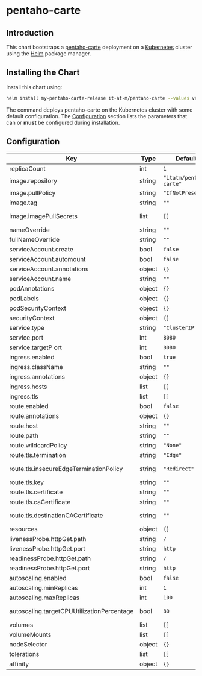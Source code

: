 # pentaho-carte

## Introduction

This chart bootstraps a [pentaho-carte](https://github.com/it-at-m/pentaho-carte) deployment on a [Kubernetes](http://kubernetes.io) cluster using the [Helm](https://helm.sh) package manager.

## Installing the Chart

Install this chart using:

```bash
helm install my-pentaho-carte-release it-at-m/pentaho-carte --values values.yaml
```

The command deploys pentaho-carte on the Kubernetes cluster with some default configuration. The [Configuration](#configuration) section lists the parameters that can or **must** be configured during installation.

## Configuration

| Key                                        | Type   | Default                 | Description                             |
|--------------------------------------------|--------|-------------------------|-----------------------------------------|
| replicaCount                               | int    | `1`                     | Number of replicas                      |
| image.repository                           | string | `"itatm/pentaho-carte"` | Image to use for deploying              |
| image.pullPolicy                           | string | `"IfNotPresent"`        | Image pull policy                       |
| image.tag                                  | string | `""`                    | Image tag                               |
| image.imagePullSecrets                     | list   | `[]`                    | Image pull secrets specification        |
| nameOverride                               | string | `""`                    | Override chart name                     |
| fullNameOverride                           | string | `""`                    | Override fullname                       |
| serviceAccount.create                      | bool   | `false`                 | Create service account                  |
| serviceAccount.automount                   | bool   | `false`                 | Mount Service account                   |
| serviceAccount.annotations                 | object | `{}`                    | Service account annotations             |
| serviceAccount.name                        | string | `""`                    | Service account name                    |
| podAnnotations                             | object | `{}`                    | Pod annotations                         |
| podLabels                                  | object | `{}`                    | Pod Labels                              |
| podSecurityContext                         | object | `{}`                    | Pod Security Context                    |
| securityContext                            | object | `{}`                    | Security Context                        |
| service.type                               | string | `"ClusterIP"`           | Service type                            |
| service.port                               | int    | `8080`                  | Service port                            |
| service.targetP ort                        | int    | `8080`                  | Service target port                     |
| ingress.enabled                            | bool   | `true`                  | Enable ingress                          |
| ingress.className                          | string | `""`                    |                                         |
| ingress.annotations                        | object | `{}`                    |                                         |
| ingress.hosts                              | list   | `[]`                    |                                         |
| ingress.tls                                | list   | `[]`                    |                                         |
| route.enabled                              | bool   | `false`                 | Create OpenShift route                  |
| route.annotations                          | object | `{}`                    | Route annotations                       |
| route.host                                 | string | `""`                    | Route host                              |
| route.path                                 | string | `""`                    | Route path                              |
| route.wildcardPolicy                       | string | `"None"`                | Route wildcard policy                   |
| route.tls.termination                      | string | `"Edge"`                | Route tsl termination                   |
| route.tls.insecureEdgeTerminationPolicy    | string | `"Redirect"`            | Route tls insecureEdgeTerminationPolicy |
| route.tls.key                              | string | `""`                    | Route tls key                           |
| route.tls.certificate                      | string | `""`                    | Route tls certificate                   |
| route.tls.caCertificate                    | string | `""`                    | Route tls ca certificate                |
| route.tls.destinationCACertificate         | string | `""`                    | Route tls destination ca certificate    |
| resources                                  | object | `{}`                    | Pod resources                           |
| livenessProbe.httpGet.path                 | string | `/`                     | Path to use for liveness probe          |
| livenessProbe.httpGet.port                 | string | `http`                  | Port to use for liveness probe          |
| readinessProbe.httpGet.path                | string | `/`                     | Path to use for readiness probe         |
| readinessProbe.httpGet.port                | string | `http`                  | Path to use for readiness probe         |
| autoscaling.enabled                        | bool   | `false`                 | Enable autoscaling                      |
| autoscaling.minReplicas                    | int    | `1`                     | Minimal replicas                        |
| autoscaling.maxReplicas                    | int    | `100`                   | Maximal replicas                        |
| autoscaling.targetCPUUtilizationPercentage | bool   | `80`                    | CPU Utilization to use for autoscaling  |
| volumes                                    | list   | `[]`                    | Additional Volumes                      |
| volumeMounts                               | list   | `[]`                    | Additional volume mounts                |
| nodeSelector                               | object | `{}`                    | Kubernetes node selector                |
| tolerations                                | list   | `[]`                    | Kubernetes tolerations                  |
| affinity                                   | object | `{}`                    | Kubernetes node affinity                |
